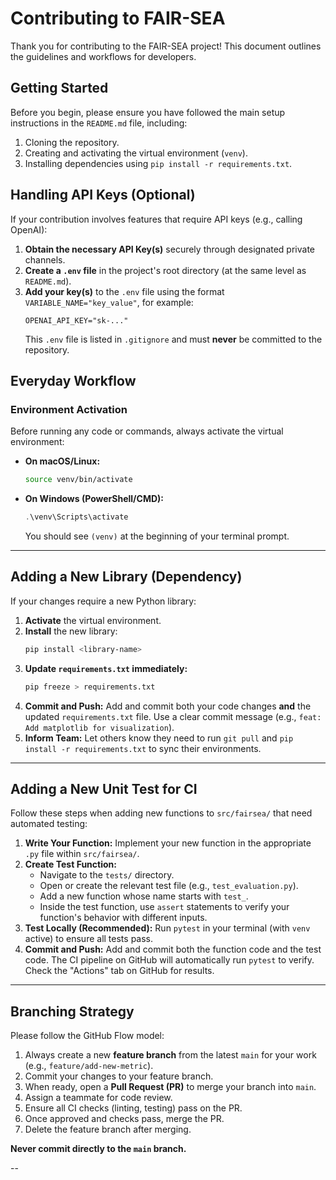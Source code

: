 # Contributing to FAIR-SEA

Thank you for contributing to the FAIR-SEA project! This document outlines the guidelines and workflows for developers.

## Getting Started

Before you begin, please ensure you have followed the main setup instructions in the `README.md` file, including:
1. Cloning the repository.
2. Creating and activating the virtual environment (`venv`).
3. Installing dependencies using `pip install -r requirements.txt`.

## Handling API Keys (Optional)

If your contribution involves features that require API keys (e.g., calling OpenAI):

1.  **Obtain the necessary API Key(s)** securely through designated private channels.
2.  **Create a `.env` file** in the project's root directory (at the same level as `README.md`).
3.  **Add your key(s)** to the `.env` file using the format `VARIABLE_NAME="key_value"`, for example:
    ```
    OPENAI_API_KEY="sk-..."
    ```
    This `.env` file is listed in `.gitignore` and must **never** be committed to the repository.

## Everyday Workflow

### Environment Activation

Before running any code or commands, always activate the virtual environment:
* **On macOS/Linux:**
    ```bash
    source venv/bin/activate
    ```
* **On Windows (PowerShell/CMD):**
    ```powershell
    .\venv\Scripts\activate
    ```
    You should see `(venv)` at the beginning of your terminal prompt.

---
## Adding a New Library (Dependency)

If your changes require a new Python library:

1.  **Activate** the virtual environment.
2.  **Install** the new library:
    ```bash
    pip install <library-name>
    ```
3.  **Update `requirements.txt` immediately:**
    ```bash
    pip freeze > requirements.txt
    ```
4.  **Commit and Push:** Add and commit both your code changes **and** the updated `requirements.txt` file. Use a clear commit message (e.g., `feat: Add matplotlib for visualization`).
5.  **Inform Team:** Let others know they need to run `git pull` and `pip install -r requirements.txt` to sync their environments.

---
## Adding a New Unit Test for CI

Follow these steps when adding new functions to `src/fairsea/` that need automated testing:

1.  **Write Your Function:** Implement your new function in the appropriate `.py` file within `src/fairsea/`.
2.  **Create Test Function:**
    * Navigate to the `tests/` directory.
    * Open or create the relevant test file (e.g., `test_evaluation.py`).
    * Add a new function whose name starts with `test_`.
    * Inside the test function, use `assert` statements to verify your function's behavior with different inputs.
3.  **Test Locally (Recommended):** Run `pytest` in your terminal (with `venv` active) to ensure all tests pass.
4.  **Commit and Push:** Add and commit both the function code and the test code. The CI pipeline on GitHub will automatically run `pytest` to verify. Check the "Actions" tab on GitHub for results.

---
## Branching Strategy

Please follow the GitHub Flow model:
1.  Always create a new **feature branch** from the latest `main` for your work (e.g., `feature/add-new-metric`).
2.  Commit your changes to your feature branch.
3.  When ready, open a **Pull Request (PR)** to merge your branch into `main`.
4.  Assign a teammate for code review.
5.  Ensure all CI checks (linting, testing) pass on the PR.
6.  Once approved and checks pass, merge the PR.
7.  Delete the feature branch after merging.

**Never commit directly to the `main` branch.**

--